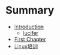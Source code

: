 # Summary

* [Introduction](README.md)
  * [lucifer](lucifer.md)
* [First Chapter](chapter1.md)
* [Linux培训](linuxlu.md)

